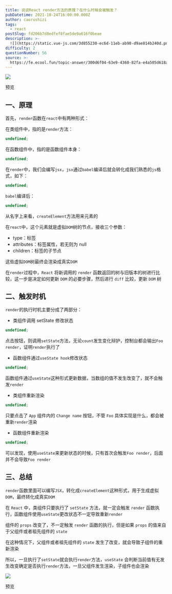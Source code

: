 ```yaml
---
title: 说说React render方法的原理？在什么时候会被触发？
pubDatetime: 2021-10-24T16:00:00.000Z
author: caorushizi
tags:
  - react
postSlug: fd206b7d8edfef8fae5de9a616f0beae
description: >-
  ![](https://static.vue-js.com/3d855230-ec6d-11eb-ab90-d9ae814b240d.png)预览一、原理----首先，`render`函数在`reac
difficulty: 2
questionNumber: 56
source: >-
  https://fe.ecool.fun/topic-answer/300d6f04-63e9-4360-82fa-e4a505d618a1?orderBy=updateTime&order=desc&tagId=13
---
```


![](https://static.vue-js.com/3d855230-ec6d-11eb-ab90-d9ae814b240d.png)

预览

## 一、原理

首先，`render`函数在`react`中有两种形式：

在类组件中，指的是`render`方法：

```typescript
undefined;
```

在函数组件中，指的是函数组件本身：

```typescript
undefined;
```

在`render`中，我们会编写`jsx`，`jsx`通过`babel`编译后就会转化成我们熟悉的`js`格式，如下：

```typescript
undefined;
```

`babel`编译后：

```typescript
undefined;
```

从名字上来看，`createElement`方法用来元素的

在`react`中，这个元素就是虚拟`DOM`树的节点，接收三个参数：

- type：标签
- attributes：标签属性，若无则为 null
- children：标签的子节点

这些虚拟`DOM`树最终会渲染成真实`DOM`

在`render`过程中，`React` 将新调用的 `render` 函数返回的树与旧版本的树进行比较，这一步是决定如何更新 `DOM` 的必要步骤，然后进行 `diff` 比较，更新 `DOM` 树

## 二、触发时机

`render`的执行时机主要分成了两部分：

- 类组件调用 setState 修改状态

```typescript
undefined;
```

点击按钮，则调用`setState`方法，无论`count`发生变化辩护，控制台都会输出`Foo render`，证明`render`执行了

- 函数组件通过`useState hook`修改状态

```typescript
undefined;
```

函数组件通过`useState`这种形式更新数据，当数组的值不发生改变了，就不会触发`render`

- 类组件重新渲染

```typescript
undefined;
```

只要点击了 `App` 组件内的 `Change name` 按钮，不管 `Foo` 具体实现是什么，都会被重新`render`渲染

- 函数组件重新渲染

```typescript
undefined;
```

可以发现，使用`useState`来更新状态的时候，只有首次会触发`Foo render`，后面并不会导致`Foo render`

## 三、总结

`render`函数里面可以编写`JSX`，转化成`createElement`这种形式，用于生成虚拟`DOM`，最终转化成真实`DOM`

在 `React` 中，类组件只要执行了 `setState` 方法，就一定会触发 `render` 函数执行，函数组件使用`useState`更改状态不一定导致重新`render`

组件的 `props` 改变了，不一定触发 `render` 函数的执行，但是如果 `props` 的值来自于父组件或者祖先组件的 `state`

在这种情况下，父组件或者祖先组件的 `state` 发生了改变，就会导致子组件的重新渲染

所以，一旦执行了`setState`就会执行`render`方法，`useState` 会判断当前值有无发生改变确定是否执行`render`方法，一旦父组件发生渲染，子组件也会渲染

![](https://static.vue-js.com/229784b0-ecf5-11eb-ab90-d9ae814b240d.png)

预览
